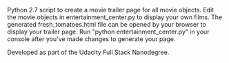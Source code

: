 Python 2.7 script to create a movie trailer page for all movie objects.
Edit the movie objects in entertainment_center.py to display your own films.
The generated fresh_tomatoes.html file can be opened by your browser to display your trailer page.
Run "python entertainment_center.py" in your console after you've made changes to generate your page.

Developed as part of the Udacity Full Stack Nanodegree.